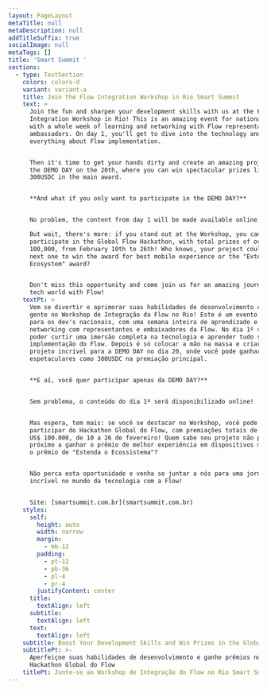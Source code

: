 ```yaml
---
layout: PageLayout
metaTitle: null
metaDescription: null
addTitleSuffix: true
socialImage: null
metaTags: []
title: 'Smart Summit '
sections:
  - type: TextSection
    colors: colors-d
    variant: variant-a
    title: Join the Flow Integration Workshop in Rio Smart Summit
    text: >
      Join the fun and sharpen your development skills with us at the Flow
      Integration Workshop in Rio! This is an amazing event for national dev's,
      with a whole week of learning and networking with Flow representatives and
      ambassadors. On day 1, you'll get to dive into the technology and learn
      everything about Flow implementation.


      Then it's time to get your hands dirty and create an amazing project for
      the DEMO DAY on the 20th, where you can win spectacular prizes like
      300USDC in the main award.


      **And what if you only want to participate in the DEMO DAY?**


      No problem, the content from day 1 will be made available online!

      But wait, there's more: if you stand out at the Workshop, you can
      participate in the Global Flow Hackathon, with total prizes of over US$
      100,000, from February 10th to 26th! Who knows, your project could be the
      next one to win the award for best mobile experience or the "Extend the
      Ecosystem" award?


      Don't miss this opportunity and come join us for an amazing journey in the
      tech world with Flow!
    textPt: >
      Vem se divertir e aprimorar suas habilidades de desenvolvimento com a
      gente no Workshop de Integração da Flow no Rio! Este é um evento incrível
      para os dev's nacionais, com uma semana inteira de aprendizado e
      networking com representantes e embaixadores da Flow. No dia 1º você vai
      poder curtir uma imersão completa na tecnologia e aprender tudo sobre
      implementação do Flow. Depois é só colocar a mão na massa e criar um
      projeto incrível para a DEMO DAY no dia 20, onde você pode ganhar prêmios
      espetaculares como 300USDC na premiação principal.


      **E aí, você quer participar apenas da DEMO DAY?**


      Sem problema, o conteúdo do dia 1º será disponibilizado online!


      Mas espera, tem mais: se você se destacar no Workshop, você pode
      participar do Hackathon Global do Flow, com premiações totais de mais de
      US$ 100.000, de 10 a 26 de fevereiro! Quem sabe seu projeto não pode ser o
      próximo a ganhar o prêmio de melhor experiência em dispositivos móveis ou
      o prêmio de "Estenda o Ecossistema"?


      Não perca esta oportunidade e venha se juntar a nós para uma jornada
      incrível no mundo da tecnologia com a Flow!


      Site: [smartsummit.com.br](smartsummit.com.br)
    styles:
      self:
        height: auto
        width: narrow
        margin:
          - mb-12
        padding:
          - pt-12
          - pb-36
          - pl-4
          - pr-4
        justifyContent: center
      title:
        textAlign: left
      subtitle:
        textAlign: left
      text:
        textAlign: left
    subtitle: Boost Your Development Skills and Win Prizes in the Global Flow Hackathon
    subtitlePt: >-
      Aperfeiçoe suas habilidades de desenvolvimento e ganhe prêmios no
      Hackathon Global do Flow
    titlePt: Junte-se ao Workshop de Integração do Flow no Rio Smart Summit
---
```

